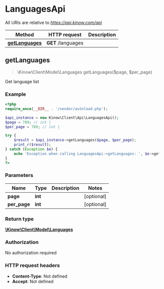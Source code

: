 # LanguagesApi

All URIs are relative to *https://api.kinow.com/api*

Method | HTTP request | Description
------------- | ------------- | -------------
[**getLanguages**](#getLanguages) | **GET** /languages | 


## **getLanguages**
> \Kinow\Client\Model\Languages getLanguages($page, $per_page)



Get language list

### Example
```php
<?php
require_once(__DIR__ . '/vendor/autoload.php');

$api_instance = new Kinow\Client\Api\LanguagesApi();
$page = 789; // int | 
$per_page = 789; // int | 

try {
    $result = $api_instance->getLanguages($page, $per_page);
    print_r($result);
} catch (Exception $e) {
    echo 'Exception when calling LanguagesApi->getLanguages: ', $e->getMessage(), PHP_EOL;
}
?>
```

### Parameters

Name | Type | Description  | Notes
------------- | ------------- | ------------- | -------------
 **page** | **int**|  | [optional]
 **per_page** | **int**|  | [optional]

### Return type

[**\Kinow\Client\Model\Languages**](#Languages)

### Authorization

No authorization required

### HTTP request headers

 - **Content-Type**: Not defined
 - **Accept**: Not defined

